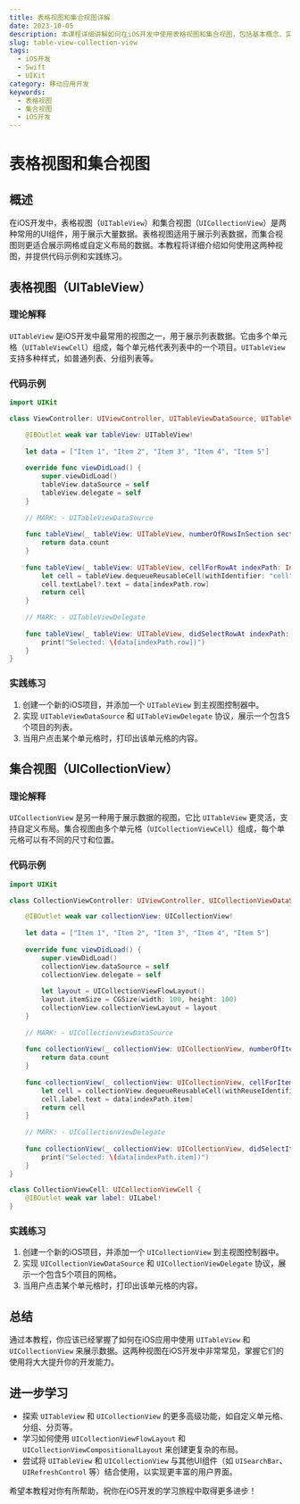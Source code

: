 ```yaml
---
title: 表格视图和集合视图详解
date: 2023-10-05
description: 本课程详细讲解如何在iOS开发中使用表格视图和集合视图，包括基本概念、实现方法和高级技巧。
slug: table-view-collection-view
tags:
  - iOS开发
  - Swift
  - UIKit
category: 移动应用开发
keywords:
  - 表格视图
  - 集合视图
  - iOS开发
---
```


# 表格视图和集合视图

## 概述

在iOS开发中，表格视图（`UITableView`）和集合视图（`UICollectionView`）是两种常用的UI组件，用于展示大量数据。表格视图适用于展示列表数据，而集合视图则更适合展示网格或自定义布局的数据。本教程将详细介绍如何使用这两种视图，并提供代码示例和实践练习。

## 表格视图（UITableView）

### 理论解释

`UITableView` 是iOS开发中最常用的视图之一，用于展示列表数据。它由多个单元格（`UITableViewCell`）组成，每个单元格代表列表中的一个项目。`UITableView` 支持多种样式，如普通列表、分组列表等。

### 代码示例

```swift
import UIKit

class ViewController: UIViewController, UITableViewDataSource, UITableViewDelegate {

    @IBOutlet weak var tableView: UITableView!
    
    let data = ["Item 1", "Item 2", "Item 3", "Item 4", "Item 5"]
    
    override func viewDidLoad() {
        super.viewDidLoad()
        tableView.dataSource = self
        tableView.delegate = self
    }
    
    // MARK: - UITableViewDataSource
    
    func tableView(_ tableView: UITableView, numberOfRowsInSection section: Int) -> Int {
        return data.count
    }
    
    func tableView(_ tableView: UITableView, cellForRowAt indexPath: IndexPath) -> UITableViewCell {
        let cell = tableView.dequeueReusableCell(withIdentifier: "cell", for: indexPath)
        cell.textLabel?.text = data[indexPath.row]
        return cell
    }
    
    // MARK: - UITableViewDelegate
    
    func tableView(_ tableView: UITableView, didSelectRowAt indexPath: IndexPath) {
        print("Selected: \(data[indexPath.row])")
    }
}
```

### 实践练习

1. 创建一个新的iOS项目，并添加一个 `UITableView` 到主视图控制器中。
2. 实现 `UITableViewDataSource` 和 `UITableViewDelegate` 协议，展示一个包含5个项目的列表。
3. 当用户点击某个单元格时，打印出该单元格的内容。

## 集合视图（UICollectionView）

### 理论解释

`UICollectionView` 是另一种用于展示数据的视图，它比 `UITableView` 更灵活，支持自定义布局。集合视图由多个单元格（`UICollectionViewCell`）组成，每个单元格可以有不同的尺寸和位置。

### 代码示例

```swift
import UIKit

class CollectionViewController: UIViewController, UICollectionViewDataSource, UICollectionViewDelegate {

    @IBOutlet weak var collectionView: UICollectionView!
    
    let data = ["Item 1", "Item 2", "Item 3", "Item 4", "Item 5"]
    
    override func viewDidLoad() {
        super.viewDidLoad()
        collectionView.dataSource = self
        collectionView.delegate = self
        
        let layout = UICollectionViewFlowLayout()
        layout.itemSize = CGSize(width: 100, height: 100)
        collectionView.collectionViewLayout = layout
    }
    
    // MARK: - UICollectionViewDataSource
    
    func collectionView(_ collectionView: UICollectionView, numberOfItemsInSection section: Int) -> Int {
        return data.count
    }
    
    func collectionView(_ collectionView: UICollectionView, cellForItemAt indexPath: IndexPath) -> UICollectionViewCell {
        let cell = collectionView.dequeueReusableCell(withReuseIdentifier: "cell", for: indexPath) as! CollectionViewCell
        cell.label.text = data[indexPath.item]
        return cell
    }
    
    // MARK: - UICollectionViewDelegate
    
    func collectionView(_ collectionView: UICollectionView, didSelectItemAt indexPath: IndexPath) {
        print("Selected: \(data[indexPath.item])")
    }
}

class CollectionViewCell: UICollectionViewCell {
    @IBOutlet weak var label: UILabel!
}
```

### 实践练习

1. 创建一个新的iOS项目，并添加一个 `UICollectionView` 到主视图控制器中。
2. 实现 `UICollectionViewDataSource` 和 `UICollectionViewDelegate` 协议，展示一个包含5个项目的网格。
3. 当用户点击某个单元格时，打印出该单元格的内容。

## 总结

通过本教程，你应该已经掌握了如何在iOS应用中使用 `UITableView` 和 `UICollectionView` 来展示数据。这两种视图在iOS开发中非常常见，掌握它们的使用将大大提升你的开发能力。

## 进一步学习

- 探索 `UITableView` 和 `UICollectionView` 的更多高级功能，如自定义单元格、分组、分页等。
- 学习如何使用 `UICollectionViewFlowLayout` 和 `UICollectionViewCompositionalLayout` 来创建更复杂的布局。
- 尝试将 `UITableView` 和 `UICollectionView` 与其他UI组件（如 `UISearchBar`、`UIRefreshControl` 等）结合使用，以实现更丰富的用户界面。

希望本教程对你有所帮助，祝你在iOS开发的学习旅程中取得更多进步！
